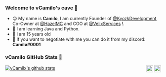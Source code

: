 ### Welcome to vCamilo's cave :wave:
 * :heart_eyes: My name is **Camilo**, I am currently Founder of [@KyozkDevelopment](https://discord.me/kyozk), Co-Owner at [@HazelMC](http://hazelmc.com/discord) and COO at [@VelixServices](https://discord.gg/qHdxPDm) !.
 * :palm_tree: I am learning Java and Python.
 * :partying_face: I am 15 years old
 * :incoming_envelope: If you want to negotiate with me you can do it from my discord: **Camilø#0001**

### vCamilo GitHub Stats :stars: 

<a href="https://github.com/vCamilx">
  <img align="center" src="https://github-readme-stats.anuraghazra1.vercel.app/api?username=vCamilx&show_icons=true&include_all_commits=true&theme=radical&count_private=true" alt="vCamilx's github stats" />
</a>

<a href="https://www.mc-market.org/members/242169/">
  <img align="right" alt="vCamilx MC-Market" width="22px" src="https://www.svgrepo.com/show/112470/online-market.svg" />
</a>
<a href="https://twitter.com/vCamilo_x">
  <img align="right" alt="My Twitter!" width="22px" src="https://cdn.jsdelivr.net/npm/simple-icons@v3/icons/twitter.svg" />
</a>

